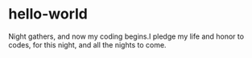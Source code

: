 # hello-world
Night gathers, and now my coding begins.I pledge my life and honor to codes, for this night, and all the nights to come.
